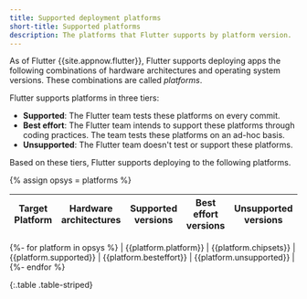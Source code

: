 ```yaml
---
title: Supported deployment platforms
short-title: Supported platforms
description: The platforms that Flutter supports by platform version.
---
```


As of Flutter {{site.appnow.flutter}},
Flutter supports deploying apps the following combinations of
hardware architectures and operating system versions.
These combinations are called _platforms_.

Flutter supports platforms in three tiers:

* **Supported**: The Flutter team tests these platforms on every commit.
* **Best effort**: The Flutter team intends to support these platforms
  through coding practices. The team tests these platforms on an ad-hoc basis.
* **Unsupported**: The Flutter team doesn't test or support these platforms.

Based on these tiers, Flutter supports deploying to the following platforms.

{% assign opsys = platforms %}

<div class="table-wrapper">

| Target Platform | Hardware architectures | Supported versions | Best effort versions | Unsupported versions |
|---|:---:|:---:|:---:|:---:|
{%- for platform in opsys %}
  | {{platform.platform}} | {{platform.chipsets}} | {{platform.supported}} | {{platform.besteffort}} | {{platform.unsupported}} |
{%- endfor %}

{:.table .table-striped}

</div>
